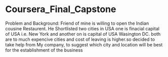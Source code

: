 # Coursera_Final_Capstone

Problem and Background:
	 Friend of mine is willing to open the Indian cousine Restaurent. He Shortlisted two cities in USA one is finacial capital of 
   USA i.e. New York and another on is capital of USA Wasington DC. both are to much expencive cities and cost of leaving is 
   higher.so decided to take help from My company, to suggest which city and location will be best for the establishment of the 
   business
